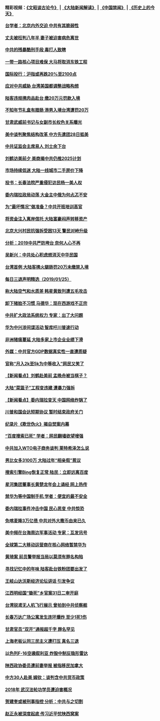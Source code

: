 #### 精彩视频：[《文昭谈古论今》](https://github.com/gfw-breaker/wenzhao/blob/master/README.md?t=01261530) | [《大陆新闻解读》](https://github.com/gfw-breaker/ntdtv-comedy/blob/master/README.md?t=01261530) | [《中国禁闻》](https://github.com/gfw-breaker/ntdtv-news/blob/master/README.md?t=01261530) | [《历史上的今天》](https://github.com/gfw-breaker/today-in-history/blob/master/README.md?t=01261530) 

#### [台学者：北京内外交迫 中共有其脆弱性](../pages/nsc413/n11004193.md?t=01261530) 


#### [丈夫被枉判八年半 妻子被迫害病危离世](../pages/nsc413/n10999596.md?t=01261530) 

#### [中共的残暴酷刑手段 毒打人致瞎](../pages/nsc413/n11002034.md?t=01261530) 

#### [一带一路核心项目难保 大马将取消东铁工程](../pages/nsc413/n11004028.md?t=01261530) 

#### [国际投行：沪指或再跌20%至2100点](../pages/nsc413/n11003875.md?t=01261530) 

#### [应对中共威胁 台湾美国都调整战略构想](../pages/nsc413/n11004093.md?t=01261530) 

#### [陆客违规携肉品赴台 缴20万元罚款入境](../pages/nsc413/n11004048.md?t=01261530) 

#### [不知年节礼盒有腊肠 港男入境台湾遭罚20万](../pages/nsc413/n11004027.md?t=01261530) 

#### [甘肃武威前书记与女副市长权色关系曝光](../pages/nsc413/n11003833.md?t=01261530) 

#### [美中谈判聚焦结构改革 中方先遣团28日抵美](../pages/nsc413/n11003280.md?t=01261530) 

#### [中共证监会主席易人 刘士余下台](../pages/nsc413/n11003728.md?t=01261530) 

#### [刘鹤访美前夕 美商揭中共仍推2025计划](../pages/nsc413/n11003676.md?t=01261530) 

#### [市场持续低迷 大陆一线城市二手房价下降](../pages/nsc413/n11003324.md?t=01261530) 

#### [投书：长春法院严重侵犯访民杨一美人权](../pages/nsc413/n11003423.md?t=01261530) 

#### [委内瑞拉政局动荡 大金主中俄为何忐忑不安](../pages/nsc413/n11002551.md?t=01261530) 

#### [为“最坏情况”做准备？中共开班培训高官](../pages/nsc413/n11003319.md?t=01261530) 

#### [将资金注入离岸信托 大陆富豪闷声转移资产](../pages/nsc413/n11003041.md?t=01261530) 

#### [北京大兴村民抗强拆受困13天 警民对峙升级](../pages/nsc413/n11002890.md?t=01261530) 

#### [分析：2019中共严防垮台 奈何人心不再](../pages/nsc413/n10995206.md?t=01261530) 

#### [吴新兴：中共处心积虑想消灭中华民国](../pages/nsc413/n11003257.md?t=01261530) 

#### [台湾首例 大陆客携火腿肠罚20万未缴禁入境](../pages/nsc413/n11003188.md?t=01261530) 

#### [每日三退声明精选（2019/01/25）](../pages/nsc413/n11003242.md?t=01261530) 

#### [称大陆空气和水质差 韩星黄致列遭五毛攻击](../pages/nsc413/n11002240.md?t=01261530) 

#### [卸下猪脸不习惯 马德华：现在西游戏不正宗](../pages/nsc413/n11002467.md?t=01261530) 

#### [中共扩大政法系统权力 专家：出了大问题](../pages/nsc413/n11002894.md?t=01261530) 

#### [华为中兴涉间谍活动 智库吁川普速行动](../pages/nsc413/n11002224.md?t=01261530) 

#### [非洲猪瘟蔓延 大陆多家上市企业业绩下滑](../pages/nsc413/n10999993.md?t=01261530) 

#### [外媒：中共官方GDP数据真实性一直遭质疑](../pages/nsc413/n11002693.md?t=01261530) 

#### [官称“月入2k至5k为中等收入”网民又笑了](../pages/nsc413/n11002665.md?t=01261530) 

#### [【新闻看点】刘鹤赴美前 孟晚舟被当棋子？](../pages/nsc413/n11002303.md?t=01261530) 

#### [大陆“菜篮子”工程变违建 遭暴力强拆](../pages/nsc413/n11002594.md?t=01261530) 

#### [【新闻看点】委内瑞拉变天 中国网络炸锅了](../pages/nsc413/n11002302.md?t=01261530) 

#### [川普和国会达短期协议 暂时结束政府关门](../pages/nsc413/n11002604.md?t=01261530) 

#### [纪录片《欺世伪火》揭自焚案内幕](../pages/nsc413/n11002664.md?t=01261530) 

#### [“百度搜索已死” 学者：网民翻墙欲望增强](../pages/nsc413/n11002524.md?t=01261530) 

#### [中共加入WTO电子商务谈判 莱特希泽怎么说](../pages/nsc413/n11002384.md?t=01261530) 

#### [男比女多3100万 大陆过年“相亲假”惹议](../pages/nsc413/n11002115.md?t=01261530) 

#### [搜索引擎Bing恢复正常 陆民：立即远离百度](../pages/nsc413/n11002305.md?t=01261530) 

#### [星河集团董事长黄楚龙年会上诵经 网上热传](../pages/nsc413/n11002253.md?t=01261530) 

#### [禁华为等中国制手机 学者：便宜的最不安全](../pages/nsc413/n11000760.md?t=01261530) 

#### [委内瑞拉事件冲击中国 民心思变 中共惊恐](../pages/nsc413/n11002075.md?t=01261530) 


#### [免喀麦隆3万亿债 中共对外大撒币由来已久](../pages/nsc413/n10999233.md?t=01261530) 

#### [美中频在台海周边军事活动 专家：互发讯号](../pages/nsc413/n11001737.md?t=01261530) 

#### [全球第二大移动运营商在核心网络暂禁华为](../pages/nsc413/n11001905.md?t=01261530) 

#### [黄琦案 前员警举报当局以莫须有罪名构陷](../pages/nsc413/n11002018.md?t=01261530) 

#### [寻找记忆中的年味 陆客赴台铁粉团要出发了](../pages/nsc413/n11001980.md?t=01261530) 

#### [王岐山达沃斯经济论坛讲话 引发争议](../pages/nsc413/n11001744.md?t=01261530) 

#### [江西明经国“锄死”乡官案31日二审开庭](../pages/nsc413/n11001610.md?t=01261530) 

#### [台湾锐鸢无人机飞行展示 曾拍到中共侦察舰](../pages/nsc413/n11001703.md?t=01261530) 

#### [长春万达广场公寓发生连环爆炸 至少1死1伤](../pages/nsc413/n11001458.md?t=01261530) 

#### [甘肃官员“双开”通报超千字 罪名罕见](../pages/nsc413/n11001559.md?t=01261530) 

#### [上海老板认同三民主义遭打压 真名三退](../pages/nsc413/n11001164.md?t=01261530) 

#### [以色列F-16空袭叙利亚 炸毁中制反隐形雷达](../pages/nsc413/n11001407.md?t=01261530) 

#### [陕西政协委员遭前妻举报 被指移民加拿大](../pages/nsc413/n11001212.md?t=01261530) 

#### [中方30人赴美 姆钦：谈判含中共货币政策](../pages/nsc413/n11000480.md?t=01261530) 

#### [2018年 武汉法轮功学员遭迫害概况](../pages/nsc413/n10994578.md?t=01261530) 

#### [贺建奎或被刑事指控 分析：中共与之切割](../pages/nsc413/n11000984.md?t=01261530) 

#### [赵正永被深度起底 传习近平忧陕西窝案](../pages/nsc413/n11000519.md?t=01261530) 

